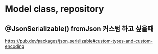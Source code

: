 # Model class, repository

## @JsonSerializable() fromJson 커스텀 하고 싶을때
https://pub.dev/packages/json_serializable#custom-types-and-custom-encoding


